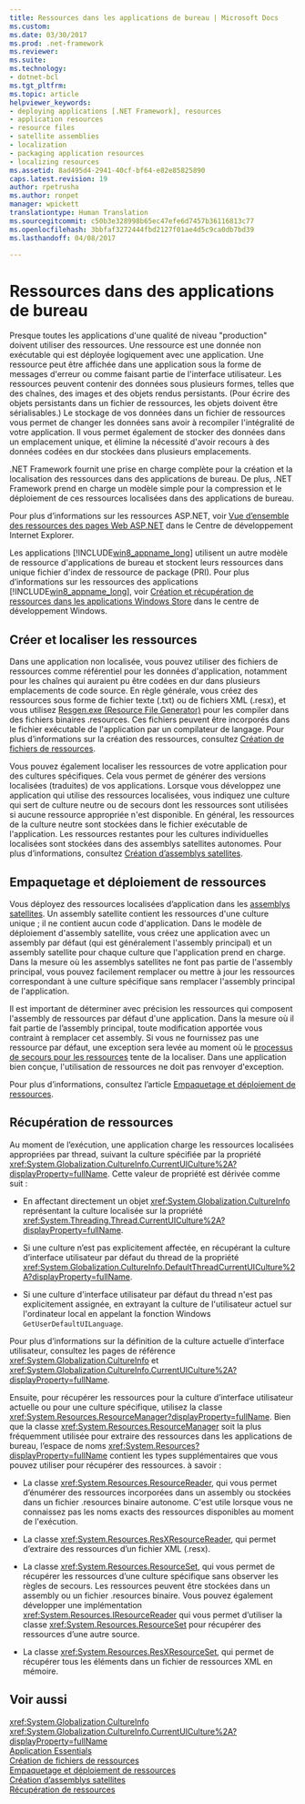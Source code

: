 ```yaml
---
title: Ressources dans les applications de bureau | Microsoft Docs
ms.custom: 
ms.date: 03/30/2017
ms.prod: .net-framework
ms.reviewer: 
ms.suite: 
ms.technology:
- dotnet-bcl
ms.tgt_pltfrm: 
ms.topic: article
helpviewer_keywords:
- deploying applications [.NET Framework], resources
- application resources
- resource files
- satellite assemblies
- localization
- packaging application resources
- localizing resources
ms.assetid: 8ad495d4-2941-40cf-bf64-e82e85825890
caps.latest.revision: 19
author: rpetrusha
ms.author: ronpet
manager: wpickett
translationtype: Human Translation
ms.sourcegitcommit: c50b3e328998b65ec47efe6d7457b36116813c77
ms.openlocfilehash: 3bbfaf3272444fbd2127f01ae4d5c9ca0db7bd39
ms.lasthandoff: 04/08/2017

---
```

# <a name="resources-in-desktop-apps"></a>Ressources dans des applications de bureau
Presque toutes les applications d'une qualité de niveau "production" doivent utiliser des ressources. Une ressource est une donnée non exécutable qui est déployée logiquement avec une application. Une ressource peut être affichée dans une application sous la forme de messages d'erreur ou comme faisant partie de l'interface utilisateur. Les ressources peuvent contenir des données sous plusieurs formes, telles que des chaînes, des images et des objets rendus persistants. (Pour écrire des objets persistants dans un fichier de ressources, les objets doivent être sérialisables.) Le stockage de vos données dans un fichier de ressources vous permet de changer les données sans avoir à recompiler l'intégralité de votre application. Il vous permet également de stocker des données dans un emplacement unique, et élimine la nécessité d'avoir recours à des données codées en dur stockées dans plusieurs emplacements.  
  
 .NET Framework fournit une prise en charge complète pour la création et la localisation des ressources dans des applications de bureau. De plus, .NET Framework prend en charge un modèle simple pour la compression et le déploiement de ces ressources localisées dans des applications de bureau.  
  
 Pour plus d’informations sur les ressources ASP.NET, voir [Vue d’ensemble des ressources des pages Web ASP.NET](http://msdn.microsoft.com/library/0936b3b2-9e6e-4abe-9c06-364efef9dbbd) dans le Centre de développement Internet Explorer.  
  
 Les applications [!INCLUDE[win8_appname_long](../../../includes/win8-appname-long-md.md)] utilisent un autre modèle de ressource d'applications de bureau et stockent leurs ressources dans unique fichier d'index de ressource de package (PRI). Pour plus d’informations sur les ressources des applications [!INCLUDE[win8_appname_long](../../../includes/win8-appname-long-md.md)], voir [Création et récupération de ressources dans les applications Windows Store](http://go.microsoft.com/fwlink/p/?LinkId=241674) dans le centre de développement Windows.  
  
## <a name="creating-and-localizing-resources"></a>Créer et localiser les ressources  
 Dans une application non localisée, vous pouvez utiliser des fichiers de ressources comme référentiel pour les données d'application, notamment pour les chaînes qui auraient pu être codées en dur dans plusieurs emplacements de code source. En règle générale, vous créez des ressources sous forme de fichier texte (.txt) ou de fichiers XML (.resx), et vous utilisez [Resgen.exe (Resource File Generator)](../../../docs/framework/tools/resgen-exe-resource-file-generator.md) pour les compiler dans des fichiers binaires .resources. Ces fichiers peuvent être incorporés dans le fichier exécutable de l'application par un compilateur de langage. Pour plus d’informations sur la création des ressources, consultez [Création de fichiers de ressources](../../../docs/framework/resources/creating-resource-files-for-desktop-apps.md).  
  
 Vous pouvez également localiser les ressources de votre application pour des cultures spécifiques. Cela vous permet de générer des versions localisées (traduites) de vos applications. Lorsque vous développez une application qui utilise des ressources localisées, vous indiquez une culture qui sert de culture neutre ou de secours dont les ressources sont utilisées si aucune ressource appropriée n'est disponible. En général, les ressources de la culture neutre sont stockées dans le fichier exécutable de l'application. Les ressources restantes pour les cultures individuelles localisées sont stockées dans des assemblys satellites autonomes. Pour plus d’informations, consultez [Création d’assemblys satellites](../../../docs/framework/resources/creating-satellite-assemblies-for-desktop-apps.md).  
  
## <a name="packaging-and-deploying-resources"></a>Empaquetage et déploiement de ressources  
 Vous déployez des ressources localisées d’application dans les [assemblys satellites](../../../docs/framework/resources/packaging-and-deploying-resources-in-desktop-apps.md). Un assembly satellite contient les ressources d'une culture unique ; il ne contient aucun code d'application. Dans le modèle de déploiement d'assembly satellite, vous créez une application avec un assembly par défaut (qui est généralement l'assembly principal) et un assembly satellite pour chaque culture que l'application prend en charge. Dans la mesure où les assemblys satellites ne font pas partie de l'assembly principal, vous pouvez facilement remplacer ou mettre à jour les ressources correspondant à une culture spécifique sans remplacer l'assembly principal de l'application.  
  
 Il est important de déterminer avec précision les ressources qui composent l'assembly de ressources par défaut d'une application. Dans la mesure où il fait partie de l’assembly principal, toute modification apportée vous contraint à remplacer cet assembly. Si vous ne fournissez pas une ressource par défaut, une exception sera levée au moment où le [processus de secours pour les ressources](../../../docs/framework/resources/packaging-and-deploying-resources-in-desktop-apps.md) tente de la localiser. Dans une application bien conçue, l'utilisation de ressources ne doit pas renvoyer d'exception.  
  
 Pour plus d’informations, consultez l’article [Empaquetage et déploiement de ressources](../../../docs/framework/resources/packaging-and-deploying-resources-in-desktop-apps.md).  
  
## <a name="retrieving-resources"></a>Récupération de ressources  
 Au moment de l’exécution, une application charge les ressources localisées appropriées par thread, suivant la culture spécifiée par la propriété <xref:System.Globalization.CultureInfo.CurrentUICulture%2A?displayProperty=fullName>. Cette valeur de propriété est dérivée comme suit :  
  
-   En affectant directement un objet <xref:System.Globalization.CultureInfo> représentant la culture localisée sur la propriété <xref:System.Threading.Thread.CurrentUICulture%2A?displayProperty=fullName>.  
  
-   Si une culture n’est pas explicitement affectée, en récupérant la culture d’interface utilisateur par défaut du thread de la propriété <xref:System.Globalization.CultureInfo.DefaultThreadCurrentUICulture%2A?displayProperty=fullName>.  
  
-   Si une culture d'interface utilisateur par défaut du thread n'est pas explicitement assignée, en extrayant la culture de l'utilisateur actuel sur l'ordinateur local en appelant la fonction Windows `GetUserDefaultUILanguage`.  
  
 Pour plus d’informations sur la définition de la culture actuelle d’interface utilisateur, consultez les pages de référence <xref:System.Globalization.CultureInfo> et <xref:System.Globalization.CultureInfo.CurrentUICulture%2A?displayProperty=fullName>.  
  
 Ensuite, pour récupérer les ressources pour la culture d’interface utilisateur actuelle ou pour une culture spécifique, utilisez la classe <xref:System.Resources.ResourceManager?displayProperty=fullName>. Bien que la classe <xref:System.Resources.ResourceManager> soit la plus fréquemment utilisée pour extraire des ressources dans les applications de bureau, l’espace de noms <xref:System.Resources?displayProperty=fullName> contient les types supplémentaires que vous pouvez utiliser pour récupérer des ressources. à savoir :  
  
-   La classe <xref:System.Resources.ResourceReader>, qui vous permet d’énumérer des ressources incorporées dans un assembly ou stockées dans un fichier .resources binaire autonome. C'est utile lorsque vous ne connaissez pas les noms exacts des ressources disponibles au moment de l'exécution.  
  
-   La classe <xref:System.Resources.ResXResourceReader>, qui permet d’extraire des ressources d’un fichier XML (.resx).  
  
-   La classe <xref:System.Resources.ResourceSet>, qui vous permet de récupérer les ressources d’une culture spécifique sans observer les règles de secours. Les ressources peuvent être stockées dans un assembly ou un fichier .resources binaire. Vous pouvez également développer une implémentation <xref:System.Resources.IResourceReader> qui vous permet d’utiliser la classe <xref:System.Resources.ResourceSet> pour récupérer des ressources d’une autre source.  
  
-   La classe <xref:System.Resources.ResXResourceSet>, qui permet de récupérer tous les éléments dans un fichier de ressources XML en mémoire.  
  
## <a name="see-also"></a>Voir aussi  
 <xref:System.Globalization.CultureInfo>   
 <xref:System.Globalization.CultureInfo.CurrentUICulture%2A?displayProperty=fullName>   
 [Application Essentials](../../../docs/standard/application-essentials.md)   
 [Création de fichiers de ressources](../../../docs/framework/resources/creating-resource-files-for-desktop-apps.md)   
 [Empaquetage et déploiement de ressources](../../../docs/framework/resources/packaging-and-deploying-resources-in-desktop-apps.md)   
 [Création d’assemblys satellites](../../../docs/framework/resources/creating-satellite-assemblies-for-desktop-apps.md)   
 [Récupération de ressources](../../../docs/framework/resources/retrieving-resources-in-desktop-apps.md)
